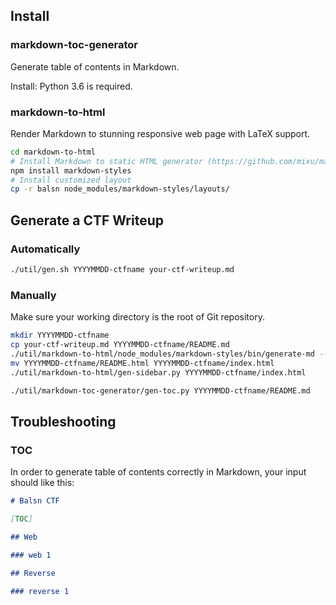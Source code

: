 ## Install

### markdown-toc-generator

Generate table of contents in Markdown.

Install: Python 3.6 is required.

### markdown-to-html

Render Markdown to stunning responsive web page with LaTeX support.

```sh
cd markdown-to-html
# Install Markdown to static HTML generator (https://github.com/mixu/markdown-styles)
npm install markdown-styles
# Install customized layout 
cp -r balsn node_modules/markdown-styles/layouts/
```

## Generate a CTF Writeup

### Automatically

```sh
./util/gen.sh YYYYMMDD-ctfname your-ctf-writeup.md
```

### Manually

Make sure your working directory is the root of Git repository.

```sh
mkdir YYYYMMDD-ctfname
cp your-ctf-writeup.md YYYYMMDD-ctfname/README.md
./util/markdown-to-html/node_modules/markdown-styles/bin/generate-md --layout balsn --input YYYYMMDD-ctfname/README.md --output YYYYMMDD-ctfname
mv YYYYMMDD-ctfname/README.html YYYYMMDD-ctfname/index.html
./util/markdown-to-html/gen-sidebar.py YYYYMMDD-ctfname/index.html

./util/markdown-toc-generator/gen-toc.py YYYYMMDD-ctfname/README.md
```

## Troubleshooting

### TOC

In order to generate table of contents correctly in Markdown, your input should like this:

```markdown
# Balsn CTF

[TOC]

## Web

### web 1

## Reverse

### reverse 1
```
